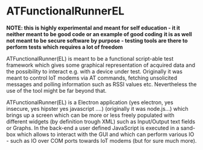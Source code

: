 

# ATFunctionalRunnerEL


**NOTE: this is highly experimental and meant for self education - it it neither meant to be good code or an example of good coding**
**it is as well not meant to be secure software by purpose - testing tools are there to perform tests which requires a lot of freedom**


ATFunctionalRunner(EL) is meant to be a functional script-able test framework which gives some graphical representation of acquired data and the possibility to interact e.g. with a device under test. Originally it was meant to control IoT modems via AT commands, fetching unsolicited messages and polling information such as RSSI values etc. Nevertheless the use of the tool might be far beyond that.

ATFunctionalRunner(EL) is a Electron application (yes electron, yes insecure, yes hipster yes javascript ....) (originally it was node.js...) which brings up a screen which can be more or less freely populated with different widgets (by definition trough XML) such as Input/Output text fields or Graphs. In the back-end a user defined JavaScript is executed in a sand-box which allows to interact with the GUI and which can perform various IO - such as IO over COM ports towards IoT modems (but for sure much more).




